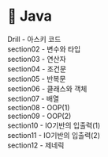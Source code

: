 <h1>💜 Java</h1>
Drill - 아스키 코드 <br />
section02 - 변수와 타입 <br/>
section03 - 연산자 <br/>
section04 - 조건문 <br/>
section05 - 반복문 <br/>
section06 - 클래스와 객체 <br/>
section07 - 배열 <br />
section08 - OOP(1) <br />
section09 - OOP(2) <br />
section10 - IO기반의 입출력(1) <br />
section11 - IO기반의 입출력(2) <br />
section12 - 제네릭 <br />
